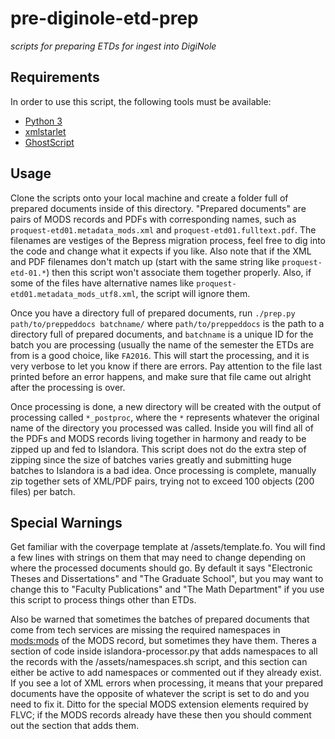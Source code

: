 # pre-diginole-etd-prep
*scripts for preparing ETDs for ingest into DigiNole*

## Requirements
In order to use this script, the following tools must be available:
- [Python 3](https://www.python.org/)
- [xmlstarlet](http://xmlstar.sourceforge.net/)
- [GhostScript](https://www.ghostscript.com/)

## Usage
Clone the scripts onto your local machine and create a folder full of prepared documents
inside of this directory. "Prepared documents" are pairs of MODS records and PDFs
with corresponding names, such as `proquest-etd01.metadata_mods.xml` and `proquest-etd01.fulltext.pdf`.
The filenames are vestiges of the Bepress migration process, feel free to dig into
the code and change what it expects if you like. Also note that if the XML and PDF
filenames don't match up (start with the same string like `proquest-etd-01.*`) then
this script won't associate them together properly. Also, if some of the files have
alternative names like `proquest-etd01.metadata_mods_utf8.xml`, the script will
ignore them. 

Once you have a directory full of prepared documents, run `./prep.py path/to/preppeddocs batchname/`
where `path/to/preppeddocs` is the path to a directory full of prepared documents, and `batchname` is
a unique ID for the batch you are processing (usually the name of the semester the ETDs are from is a
good choice, like `FA2016`. This will start the processing, and it is very verbose to let you know if 
there are errors. Pay attention to the file last printed before an error happens, and make sure that 
file came out alright after the processing is over.

Once processing is done, a new directory will be created with the output of processing called
`*_postproc`, where the `*` represents whatever the original name of the directory you processed was
called. Inside you will find all of the PDFs and MODS records living together in harmony and ready to 
be zipped up and fed to Islandora. This script does not do the extra step of zipping since the size of
batches varies greatly and submitting huge batches to Islandora is a bad idea. Once processing is complete,
manually zip together sets of XML/PDF pairs, trying not to exceed 100 objects (200 files) per batch.

## Special Warnings
Get familiar with the coverpage template at /assets/template.fo. You will find
a few lines with strings on them that may need to change depending on where the processed
documents should go. By default it says "Electronic Theses and Dissertations" and
"The Graduate School", but you may want to change this to "Faculty Publications" and
"The Math Department" if you use this script to process things other than ETDs. 

Also be warned that sometimes the batches of prepared documents that come from tech 
services are missing the required namespaces in <mods:mods> of the MODS record, but
sometimes they have them. Theres a section of code inside islandora-processor.py that
adds namespaces to all the records with the /assets/namespaces.sh script, and this section
can either be active to add namespaces or commented out if they already exist. If you
see a lot of XML errors when processing, it means that your prepared documents have
the opposite of whatever the script is set to do and you need to fix it. Ditto for the
special MODS extension elements required by FLVC; if the MODS records already have these then
you should comment out the section that adds them.

